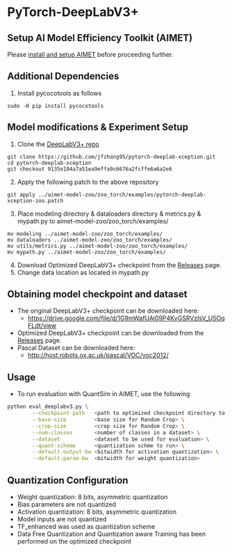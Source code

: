 # PyTorch-DeepLabV3+

## Setup AI Model Efficiency Toolkit (AIMET)
Please [install and setup AIMET](../../README.md#install-aimet) before proceeding further.

## Additional Dependencies
1. Install pycocotools as follows
```
sudo -H pip install pycocotools
```

## Model modifications & Experiment Setup
1. Clone the [DeepLabV3+ repo](https://github.com/jfzhang95/pytorch-deeplab-xception)
```
git clone https://github.com/jfzhang95/pytorch-deeplab-xception.git
cd pytorch-deeplab-xception
git checkout 9135e104a7a51ea9effa9c6676a2fcffe6a6a2e6
```
2. Apply the following patch to the above repository
```
git apply ../aimet-model-zoo/zoo_torch/examples/pytorch-deeplab-xception-zoo.patch
```
3. Place modeling directory & dataloaders directory & metrics.py & mypath.py to aimet-model-zoo/zoo_torch/examples/
```
mv modeling ../aimet-model-zoo/zoo_torch/examples/
mv dataloaders ../aimet-model-zoo/zoo_torch/examples/
mv utils/metrics.py ../aimet-model-zoo/zoo_torch/examples/
mv mypath.py ../aimet-model-zoo/zoo_torch/examples/
```
4. Download Optimized DeepLabV3+ checkpoint from the [Releases](/../../releases) page.
5. Change data location as located in mypath.py

## Obtaining model checkpoint and dataset

- The original DeepLabV3+ checkpoint can be downloaded here:
  - https://drive.google.com/file/d/1G9mWafUAj09P4KvGSRVzIsV_U5OqFLdt/view
- Optimized DeepLabV3+ checkpoint can be downloaded from the [Releases](/../../releases) page.
- Pascal Dataset can be downloaded here:
  - http://host.robots.ox.ac.uk/pascal/VOC/voc2012/

## Usage

- To run evaluation with QuantSim in AIMET, use the following
```bash
python eval_deeplabv3.py \
        --checkpoint-path   <path to optimized checkpoint directory to load from> \
        --base-size         <base size for Random Crop> \
        --crop-size         <crop size for Random Crop> \
        --num-classes       <number of classes in a dataset> \
        --dataset           <dataset to be used for evaluation> \
        --quant-scheme      <quantization schme to run> \
        --default-output-bw <bitwidth for activation quantization> \
        --default-param-bw  <bitwidth for weight quantization>     		
```

## Quantization Configuration
- Weight quantization: 8 bits, asymmetric quantization
- Bias parameters are not quantized
- Activation quantization: 8 bits, asymmetric quantization
- Model inputs are not quantized
- TF_enhanced was used as quantization scheme
- Data Free Quantization and Quantization aware Training has been performed on the optimized checkpoint
